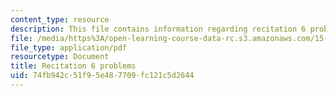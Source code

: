 ```yaml
---
content_type: resource
description: This file contains information regarding recitation 6 problems.
file: /media/https%3A/open-learning-course-data-rc.s3.amazonaws.com/15-053-optimization-methods-in-management-science-spring-2013/74fb942c51f95e487709fc121c5d2644_MIT15_053S13_rec06.pdf
file_type: application/pdf
resourcetype: Document
title: Recitation 6 problems
uid: 74fb942c-51f9-5e48-7709-fc121c5d2644
---
```

